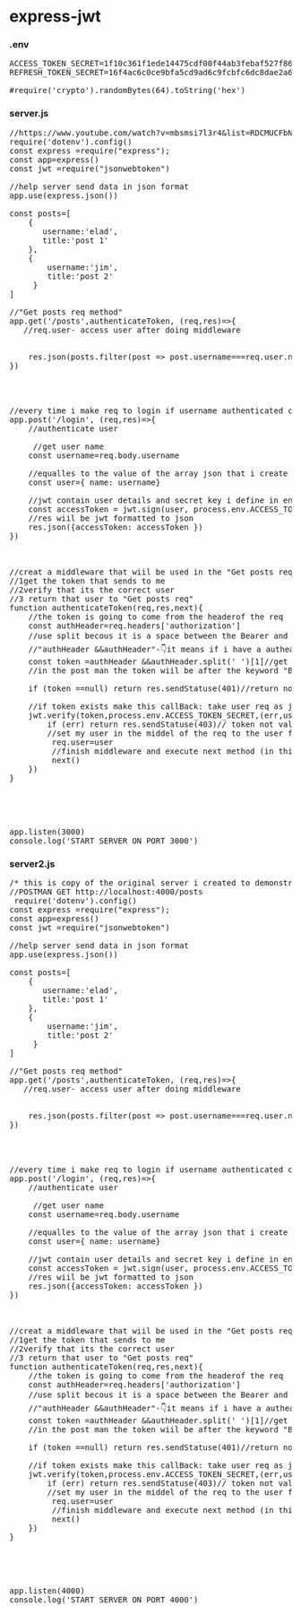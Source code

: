 # express-jwt


### .env
<pre>
ACCESS_TOKEN_SECRET=1f10c361f1ede14475cdf00f44ab3febaf527f8626e4c4f1a4ccd276a8b93e5cf87f9e49ad2bf94915cb37d43d7c258fd58bf067b0b28395699a7447b522a27b
REFRESH_TOKEN_SECRET=16f4ac6c0ce9bfa5cd9ad6c9fcbfc6dc8dae2a6f2ad8bf18eb0ae937e652d394eee3e340bef5747179003b60c6ff3fdb232e6d872019d4174f6a00ebb01ef5b4

#require('crypto').randomBytes(64).toString('hex')
</pre>

### server.js
<pre>
//https://www.youtube.com/watch?v=mbsmsi7l3r4&list=RDCMUCFbNIlppjAuEX4znoulh0Cw&start_radio=1&rv=mbsmsi7l3r4&t=79  6
require('dotenv').config()
const express =require("express");
const app=express()
const jwt =require("jsonwebtoken")

//help server send data in json format
app.use(express.json())

const posts=[
    {
       username:'elad',
       title:'post 1' 
    },
    {
        username:'jim',
        title:'post 2' 
     }
]

//"Get posts req method"
app.get('/posts',authenticateToken, (req,res)=>{
   //req.user- access user after doing middleware


    res.json(posts.filter(post => post.username===req.user.name))//bring back only the obj that have the same name insted of all "posts" array (in real better id )
})




//every time i make req to login if username authenticated correctly this req make a new token
app.post('/login', (req,res)=>{
    //authenticate user

     //get user name 
    const username=req.body.username

    //equalles to the value of the array json that i create above
    const user={ name: username}

    //jwt contain user details and secret key i define in env file to create new sign
    const accessToken = jwt.sign(user, process.env.ACCESS_TOKEN_SECRET)
    //res wiil be jwt formatted to json 
    res.json({accessToken: accessToken })
})



//creat a middleware that wiil be used in the "Get posts req" above
//1get the token that sends to me 
//2verify that its the correct user
//3 return that user to "Get posts req" 
function authenticateToken(req,res,next){
    //the token is going to come from the headerof the req
    const authHeader=req.headers['authorization']
    //use split becous it is a space between the Bearer and the token👇👇    =>Bearer TOKEN
    //"authHeader &&authHeader"-👇it means if i have a autheader so return the token you found after split it
    const token =authHeader &&authHeader.split(' ')[1]//get the sec param from the array that contain Bearer and the TOKEN
    //in the post man the token wiil be after the keyword "Bearer" word 

    if (token ==null) return res.sendStatuse(401)//return not have token if true
    
    //if token exists make this callBack: take user req as json that created above and check validation of token
    jwt.verify(token,process.env.ACCESS_TOKEN_SECRET,(err,user)=>{
        if (err) return res.sendStatuse(403)// token not valid error
        //set my user in the middel of the req to the user full of verified data above
         req.user=user
         //finish middleware and execute next method (in this case "Get posts req method")
         next()
    })
}





app.listen(3000)
console.log('START SERVER ON PORT 3000')
</pre>


### server2.js
<pre>
/* this is copy of the original server i created to demonstrate jwt work in muliti servers with the same secret key * */
//POSTMAN GET http://localhost:4000/posts
 require('dotenv').config()
const express =require("express");
const app=express()
const jwt =require("jsonwebtoken")

//help server send data in json format
app.use(express.json())

const posts=[
    {
       username:'elad',
       title:'post 1' 
    },
    {
        username:'jim',
        title:'post 2' 
     }
]

//"Get posts req method"
app.get('/posts',authenticateToken, (req,res)=>{
   //req.user- access user after doing middleware


    res.json(posts.filter(post => post.username===req.user.name))//bring back only the obj that have the same name insted of all "posts" array (in real better id )
})




//every time i make req to login if username authenticated correctly this req make a new token
app.post('/login', (req,res)=>{
    //authenticate user

     //get user name 
    const username=req.body.username

    //equalles to the value of the array json that i create above
    const user={ name: username}

    //jwt contain user details and secret key i define in env file to create new sign
    const accessToken = jwt.sign(user, process.env.ACCESS_TOKEN_SECRET)
    //res wiil be jwt formatted to json 
    res.json({accessToken: accessToken })
})



//creat a middleware that wiil be used in the "Get posts req" above
//1get the token that sends to me 
//2verify that its the correct user
//3 return that user to "Get posts req" 
function authenticateToken(req,res,next){
    //the token is going to come from the headerof the req
    const authHeader=req.headers['authorization']
    //use split becous it is a space between the Bearer and the token👇👇    =>Bearer TOKEN
    //"authHeader &&authHeader"-👇it means if i have a autheader so return the token you found after split it
    const token =authHeader &&authHeader.split(' ')[1]//get the sec param from the array that contain Bearer and the TOKEN
    //in the post man the token wiil be after the keyword "Bearer" word 

    if (token ==null) return res.sendStatuse(401)//return not have token if true
    
    //if token exists make this callBack: take user req as json that created above and check validation of token
    jwt.verify(token,process.env.ACCESS_TOKEN_SECRET,(err,user)=>{
        if (err) return res.sendStatuse(403)// token not valid error
        //set my user in the middel of the req to the user full of verified data above
         req.user=user
         //finish middleware and execute next method (in this case "Get posts req method")
         next()
    })
}





app.listen(4000)
console.log('START SERVER ON PORT 4000')

</pre>

<!-- https://www.youtube.com/watch?v=mbsmsi7l3r4&list=RDCMUCFbNIlppjAuEX4znoulh0Cw&start_radio=1&t=79s  -->
